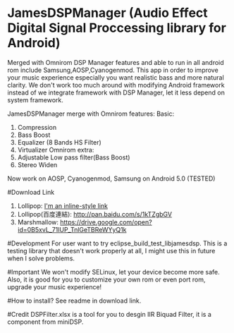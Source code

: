 # JamesDSPManager (Audio Effect Digital Signal Proccessing library for Android)
Merged with Omnirom DSP Manager features and able to run in all android rom include Samsung,AOSP,Cyanogenmod. 
This app in order to improve your music experience especially you want realistic bass and more natural clarity.
We don't work too much around with modifying Android framework instead of we integrate framework with DSP Manager, let it less depend on system framework.

JamesDSPManager merge with Omnirom features: 
Basic: 
1. Compression 
2. Bass Boost
3. Equalizer (8 Bands HS Filter)
4. Virtualizer
Omnirom extra:
1. Adjustable Low pass filter(Bass Boost)
2. Stereo Widen

Now work on AOSP, Cyanogenmod, Samsung on Android 5.0 (TESTED)

#Download Link
1. Lollipop: [I'm an inline-style link](https://www.google.com)
2. Lollipop(百度連結): http://pan.baidu.com/s/1kTZgbGV
3. Marshmallow: https://drive.google.com/open?id=0B5xvL_71lUP_TnlGeTBReWYyQ1k


#Development
For user want to try eclipse_build_test_libjamesdsp. This is a testing library that doesn't work properly at all, I might use this in future when I solve problems.

#Important
We won't modify SELinux, let your device become more safe.
Also, it is good for you to customize your own rom or even port rom, upgrade your music experience!

#How to install?
See readme in download link.

#Credit
DSPFilter.xlsx is a tool for you to desgin IIR Biquad Filter, it is a component from miniDSP.
